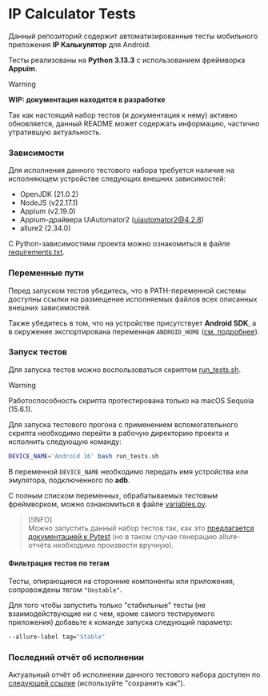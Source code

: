 # IP Calculator Tests

Данный репозиторий содержит автоматизированные тесты мобильного приложения **IP Калькулятор** для Android.

Тесты реализованы на **Python 3.13.3** с использованием фреймворка **Appuim**.

> [!WARNING]  
> **WIP: документация находится в разработке**
>
> Так как настоящий набор тестов (и документация к нему) активно обновляется, данный README может содержать информацию,
> частично утратившую актуальность.

### Зависимости

Для исполнения данного тестового набора требуется наличие на исполняющем устройстве следующих внешних зависимостей:

- OpenJDK (21.0.2)
- NodeJS (v22.17.1)
- Appium (v2.19.0)
- Appium-драйвера UiAutomator2 (uiautomator2@4.2.8)
- allure2 (2.34.0)

С Python-зависимостями проекта можно ознакомиться в файле [requirements.txt](./requirements.txt).

### Переменные пути

Перед запуском тестов убедитесь, что в PATH-переменной системы доступны ссылки на размещение исполняемых файлов всех
описанных внешних зависимостей.

Также убедитесь в том, что на устройстве присутствует **Android SDK**, а в окружение экспортирована переменная
`ANDROID_HOME` ([см. подробнее](https://developer.android.com/tools/variables)).

### Запуск тестов

Для запуска тестов можно воспользоваться скриптом [run_tests.sh](./run_tests.sh).

> [!WARNING]  
> Работоспособность скрипта протестирована только на macOS Sequoia (15.6.1).

Для запуска тестового прогона с применением вспомогательного скрипта необходимо перейти в рабочую директорию проекта и
исполнить следующую команду:

 ```bash
 DEVICE_NAME='Android 16' bash run_tests.sh
 ```

В переменной `DEVICE_NAME` необходимо передать имя устройства или эмулятора, подключенного по **adb**.

С полным списком переменных, обрабатываемых тестовым фреймворком, можно ознакомиться в
файле [variables.py](./conf/variables.py).

> [!INFO]  
> Можно запустить данный набор тестов так, как
> это [предлагается документацией к Pytest](https://docs.pytest.org/en/stable/how-to/usage.html) (но в таком случае
> генерацию allure-отчёта необходимо произвести вручную).

#### Фильтрация тестов по тегам

Тесты, опирающиеся на сторонние компоненты или приложения, сопровождены тегом `"Unstable"`.

Для того чтобы запустить только "стабильные" тесты (не взаимодействующие ни с чем, кроме самого тестируемого приложения)
добавьте к команде запуска следующий параметр:

```bash
--allure-label tag="Stable"
```

### Последний отчёт об исполнении

Актуальный отчёт об исполнении данного тестового набора доступен
по [следующей ссылке](https://raw.githubusercontent.com/Podbolotov/IpCalculatorTests/main/files/actual_report.html)
(используйте "сохранить как").